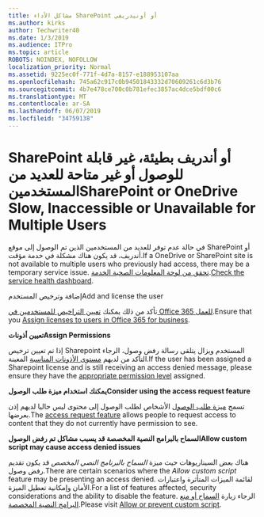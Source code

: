 ```yaml
---
title: مشاكل الأداء SharePoint أو أونيدريفي
ms.author: kirks
author: Techwriter40
ms.date: 1/3/2019
ms.audience: ITPro
ms.topic: article
ROBOTS: NOINDEX, NOFOLLOW
localization_priority: Normal
ms.assetid: 9225ec0f-771f-4d7a-8157-e188953107aa
ms.openlocfilehash: 745a62c917c0b94501843332d70609261c6d3b76
ms.sourcegitcommit: 4b7e478ce700c0b781efec3857ac4dce5bdf00c6
ms.translationtype: MT
ms.contentlocale: ar-SA
ms.lasthandoff: 06/07/2019
ms.locfileid: "34759138"
---
```

# <a name="sharepoint-or-onedrive-slow-inaccessible-or-unavailable-for-multiple-users"></a><span data-ttu-id="8d7fe-102">SharePoint أو أندريف بطيئة، غير قابلة للوصول أو غير متاحة للعديد من المستخدمين</span><span class="sxs-lookup"><span data-stu-id="8d7fe-102">SharePoint or OneDrive Slow, Inaccessible or Unavailable for Multiple Users</span></span>

<span data-ttu-id="8d7fe-103">في حالة عدم توفر للعديد من المستخدمين الذين تم الوصول إلى موقع SharePoint أو أندريف، قد يكون هناك مشكلة في خدمة مؤقت.</span><span class="sxs-lookup"><span data-stu-id="8d7fe-103">If a OneDrive or SharePoint site is not available to multiple users who previously had access, there may be a temporary service issue.</span></span> <span data-ttu-id="8d7fe-104">[تحقق من لوحة المعلومات الصحية الخدمة](https://portal.office.com/adminportal/home#/servicehealth).</span><span class="sxs-lookup"><span data-stu-id="8d7fe-104">[Check the service health dashboard](https://portal.office.com/adminportal/home#/servicehealth).</span></span>

<span data-ttu-id="8d7fe-105">إضافة وترخيص المستخدم</span><span class="sxs-lookup"><span data-stu-id="8d7fe-105">Add and license the user</span></span>

<span data-ttu-id="8d7fe-106">تأكد من ذلك يمكنك [تعيين التراخيص للمستخدمين في Office 365 للعمل](https://docs.microsoft.com/office365/admin/subscriptions-and-billing/assign-licenses-to-users?view=o365-worldwide&amp;tabs=One).</span><span class="sxs-lookup"><span data-stu-id="8d7fe-106">Ensure that you [Assign licenses to users in Office 365 for business](https://docs.microsoft.com/office365/admin/subscriptions-and-billing/assign-licenses-to-users?view=o365-worldwide&amp;tabs=One).</span></span>


<span data-ttu-id="8d7fe-107">**تعيين أذونات**</span><span class="sxs-lookup"><span data-stu-id="8d7fe-107">**Assign Permissions**</span></span>

<span data-ttu-id="8d7fe-108">إذا تم تعيين ترخيص Sharepoint المستخدم ويزال يتلقى رسالة رفض وصول، الرجاء التأكد من لديهم [مستوى الأذونات المناسبة](https://docs.microsoft.com/sharepoint/understanding-permission-levels) المعينة.</span><span class="sxs-lookup"><span data-stu-id="8d7fe-108">If the user has been assigned a Sharepoint license and is still receiving an access denied message, please ensure they have the [appropriate permission level](https://docs.microsoft.com/sharepoint/understanding-permission-levels) assigned.</span></span>

<span data-ttu-id="8d7fe-109">**يمكنك استخدام ميزة طلب الوصول**</span><span class="sxs-lookup"><span data-stu-id="8d7fe-109">**Consider using the access request feature**</span></span>

<span data-ttu-id="8d7fe-110">تسمح [ميزة طلب الوصول](https://support.office.com/article/Set-up-and-manage-access-requests-94B26E0B-2822-49D4-929A-8455698654B3) الأشخاص لطلب الوصول إلى محتوى ليس حاليا لديهم إذن بعرضها.</span><span class="sxs-lookup"><span data-stu-id="8d7fe-110">The [access request feature](https://support.office.com/article/Set-up-and-manage-access-requests-94B26E0B-2822-49D4-929A-8455698654B3) allows people to request access to content that they do not currently have permission to see.</span></span>

<span data-ttu-id="8d7fe-111">**السماح بالبرامج النصية المخصصة قد يسبب مشاكل تم رفض الوصول**</span><span class="sxs-lookup"><span data-stu-id="8d7fe-111">**Allow custom script may cause access denied issues**</span></span>

<span data-ttu-id="8d7fe-112">هناك بعض السيناريوهات حيث ميزة *السماح بالبرنامج النصي المخصص* قد يكون تقديم رفض وصول.</span><span class="sxs-lookup"><span data-stu-id="8d7fe-112">There are certain scenarios where the *Allow custom script* feature may be presenting an access denied.</span></span> <span data-ttu-id="8d7fe-113">لقائمة الميزات المتأثرة واعتبارات الأمان وإمكانية تعطيل الميزة.</span><span class="sxs-lookup"><span data-stu-id="8d7fe-113">For a list of features affected, security considerations and the ability to disable the feature.</span></span> <span data-ttu-id="8d7fe-114">الرجاء زيارة [السماح أو منع البرامج النصية المخصصة](https://docs.microsoft.com/sharepoint/allow-or-prevent-custom-script).</span><span class="sxs-lookup"><span data-stu-id="8d7fe-114">Please visit [Allow or prevent custom script](https://docs.microsoft.com/sharepoint/allow-or-prevent-custom-script).</span></span>

